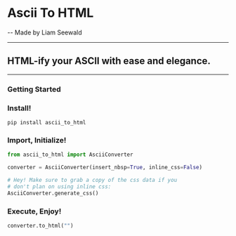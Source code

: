 # Ascii To HTML

-- Made by Liam Seewald

---

## HTML-ify your ASCII with ease and elegance.

---


### Getting Started


### Install!

```commandline
pip install ascii_to_html
```

### Import, Initialize!
```python
from ascii_to_html import AsciiConverter

converter = AsciiConverter(insert_nbsp=True, inline_css=False)

# Hey! Make sure to grab a copy of the css data if you
# don't plan on using inline css: 
AsciiConverter.generate_css()
```

### Execute, Enjoy!
```python
converter.to_html("")
```
